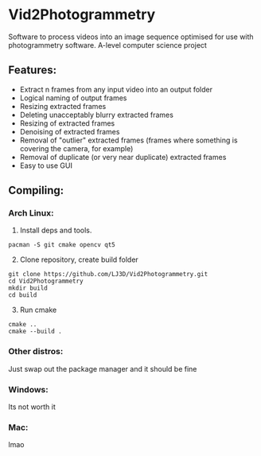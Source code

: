 # Vid2Photogrammetry
Software to process videos into an image sequence optimised for use with photogrammetry software. 
A-level computer science project

## Features:
* Extract n frames from any input video into an output folder
* Logical naming of output frames
* Resizing extracted frames
* Deleting unacceptably blurry extracted frames
* Resizing of extracted frames
* Denoising of extracted frames
* Removal of "outlier" extracted frames (frames where something is covering the camera, for example)
* Removal of duplicate (or very near duplicate) extracted frames
* Easy to use GUI

## Compiling:
### Arch Linux:
1. Install deps and tools.
```pacman -Syu
pacman -S git cmake opencv qt5
```
2. Clone repository, create build folder
```
git clone https://github.com/LJ3D/Vid2Photogrammetry.git
cd Vid2Photogrammetry 
mkdir build
cd build
```
3. Run cmake
```
cmake ..
cmake --build .
```
### Other distros:
Just swap out the package manager and it should be fine

### Windows:
Its not worth it

### Mac:
lmao
